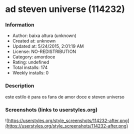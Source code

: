 # ad steven universe (114232)

### Information
- Author: baixa altura (unknown)
- Created at: unknown
- Updated at: 5/24/2015, 2:01:19 AM
- License: NO-REDISTRIBUTION
- Category: amordoce
- Rating: undefined
- Total installs: 174
- Weekly installs: 0


### Description
este estilo é para os fans de amor doce e steven universo


### Screenshots (links to userstyles.org)
![https://userstyles.org/style_screenshots/114232-after.png](https://userstyles.org/style_screenshots/114232-after.png)


